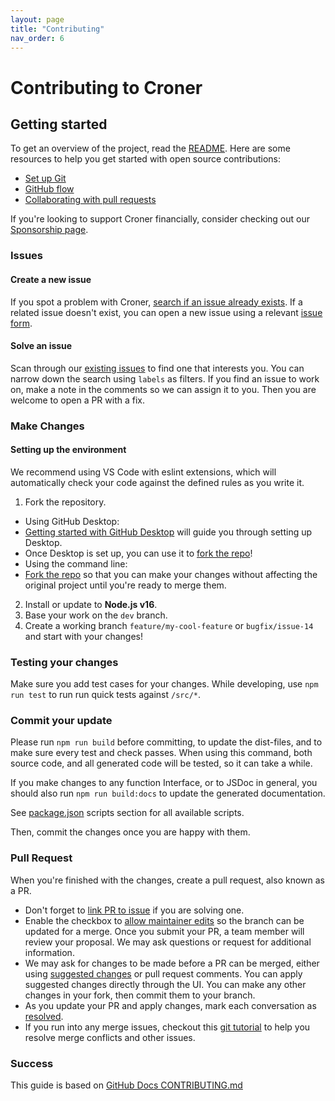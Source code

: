 ```yaml
---
layout: page
title: "Contributing"
nav_order: 6
---
```


# Contributing to Croner

## Getting started

To get an overview of the project, read the [README](https://github.com/Hexagon/croner). Here are some resources to help you get started with open source contributions:

-   [Set up Git](https://docs.github.com/en/get-started/quickstart/set-up-git)
-   [GitHub flow](https://docs.github.com/en/get-started/quickstart/github-flow)
-   [Collaborating with pull requests](https://docs.github.com/en/github/collaborating-with-pull-requests)

If you're looking to support Croner financially, consider checking out our [Sponsorship page](/sponsors).

### Issues

#### Create a new issue

If you spot a problem with Croner, [search if an issue already exists](https://docs.github.com/en/github/searching-for-information-on-github/searching-on-github/searching-issues-and-pull-requests#search-by-the-title-body-or-comments). If a related issue doesn't exist, you can open a new issue using a relevant [issue form](https://github.com/hexagon/croner/issues/new/choose). 

#### Solve an issue

Scan through our [existing issues](https://github.com/hexagon/croner/issues) to find one that interests you. You can narrow down the search using `labels` as filters. If you find an issue to work on, make a note in the comments so we can assign it to you. Then you are welcome to open a PR with a fix.

### Make Changes

#### Setting up the environment

We recommend using VS Code with eslint extensions, which will automatically check your code against the defined rules as you write it.

1.  Fork the repository.
-   Using GitHub Desktop:
  -   [Getting started with GitHub Desktop](https://docs.github.com/en/desktop/installing-and-configuring-github-desktop/getting-started-with-github-desktop) will guide you through setting up Desktop.
  -   Once Desktop is set up, you can use it to [fork the repo](https://docs.github.com/en/desktop/contributing-and-collaborating-using-github-desktop/cloning-and-forking-repositories-from-github-desktop)!
-   Using the command line:
  -   [Fork the repo](https://docs.github.com/en/github/getting-started-with-github/fork-a-repo#fork-an-example-repository) so that you can make your changes without affecting the original project until you're ready to merge them.
2.  Install or update to **Node.js v16**. 
3.  Base your work on the `dev` branch.
4.  Create a working branch ```feature/my-cool-feature``` or ```bugfix/issue-14``` and start with your changes!

### Testing your changes

Make sure you add test cases for your changes. While developing, use ```npm run test``` to run run quick tests against `/src/*`. 

### Commit your update

Please run ```npm run build``` before committing, to update the dist-files, and to make sure every test and check passes. When using this command, both source code, and all generated code will be tested, so it can take a while. 

If you make changes to any function Interface, or to JSDoc in general, you should also run ```npm run build:docs``` to update the generated documentation.

See [package.json](https://github.com/Hexagon/croner/blob/master/package.json) scripts section for all available scripts.

Then, commit the changes once you are happy with them. 

### Pull Request

When you're finished with the changes, create a pull request, also known as a PR.
-   Don't forget to [link PR to issue](https://docs.github.com/en/issues/tracking-your-work-with-issues/linking-a-pull-request-to-an-issue) if you are solving one.
-   Enable the checkbox to [allow maintainer edits](https://docs.github.com/en/github/collaborating-with-issues-and-pull-requests/allowing-changes-to-a-pull-request-branch-created-from-a-fork) so the branch can be updated for a merge.
Once you submit your PR, a team member will review your proposal. We may ask questions or request for additional information.
-   We may ask for changes to be made before a PR can be merged, either using [suggested changes](https://docs.github.com/en/github/collaborating-with-issues-and-pull-requests/incorporating-feedback-in-your-pull-request) or pull request comments. You can apply suggested changes directly through the UI. You can make any other changes in your fork, then commit them to your branch.
-   As you update your PR and apply changes, mark each conversation as [resolved](https://docs.github.com/en/github/collaborating-with-issues-and-pull-requests/commenting-on-a-pull-request#resolving-conversations).
-   If you run into any merge issues, checkout this [git tutorial](https://lab.github.com/githubtraining/managing-merge-conflicts) to help you resolve merge conflicts and other issues.

### Success

This guide is based on [GitHub Docs CONTRIBUTING.md](https://github.com/github/docs/blob/main/CONTRIBUTING.md)
